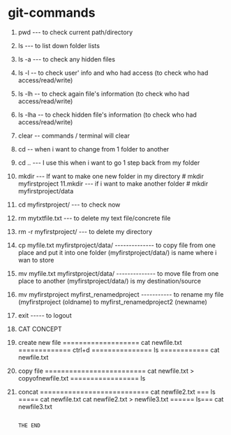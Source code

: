 # git-commands


1. pwd --- to check current path/directory
2. ls --- to list down folder lists
3. ls -a   --- to check any hidden files 
4. ls -l -- to check user' info and  who had access      (to check who had access/read/write)
5. ls -lh -- to check again file's information            (to check who had access/read/write)
6. ls -lha -- to check hidden file's information          (to check who had access/read/write)
7. clear -- commands / terminal will clear

8. cd -- when i want to change from 1 folder to another
9. cd .. ---  I use this when i want to go 1 step back from my folder

10. mkdir --- If want to make one new folder in my directory  # mkdir myfirstproject
11.mkdir --- if i want to make another folder   # mkdir myfirstproject/data
12. cd myfirstproject/ --- to check now

13. rm mytxtfile.txt --- to delete my text file/concrete file
14. rm -r myfirstproject/  --- to delete my directory

15. cp myfile.txt myfirstproject/data/ -------------- to copy file from one place and put it into one folder (myfirstproject/data/) is name where i wan to store
16. mv myfile.txt myfirstproject/data/ -------------- to move file from one place to another (myfirstproject/data/) is my destination/source
    
17. mv myfirstproject myfirst_renamedproject ----------- to rename my file (myfirstproject (oldname) to myfirst_renamedproject2 (newname)
18. exit ----- to logout
    
19. CAT CONCEPT
20. create new file =================== cat newfile.txt ============= ctrl+d =============== ls ============ cat newfile.txt
21.  copy file ========================= cat newfile.txt > copyofnewfile.txt ================= ls
22.  concat =========================== cat newfile2.txt === ls ===== cat newfile.txt cat newfile2.txt > newfile3.txt ====== ls=== cat newfile3.txt

                                                                                     THE END 
  
  
